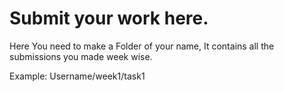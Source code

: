 # Submit your work here.

Here You need to make a Folder of your name, It contains all the submissions you made week wise.

Example:  Username/week1/task1 

